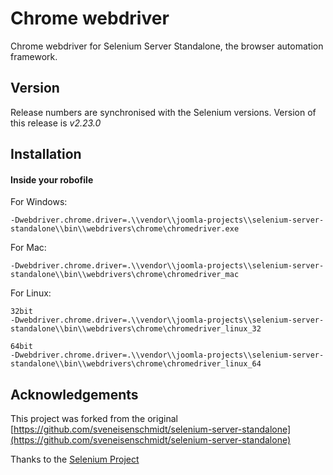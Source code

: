 # Chrome webdriver

Chrome webdriver for Selenium Server Standalone, the browser automation framework.

## Version
Release numbers are synchronised with the Selenium versions.
Version of this release is *v2.23.0*

## Installation

#### Inside your robofile

For Windows:
```
-Dwebdriver.chrome.driver=.\\vendor\\joomla-projects\\selenium-server-standalone\\bin\\webdrivers\chrome\chromedriver.exe
```

For Mac:
```
-Dwebdriver.chrome.driver=.\\vendor\\joomla-projects\\selenium-server-standalone\\bin\\webdrivers\chrome\chromedriver_mac
```

For Linux:
```
32bit
-Dwebdriver.chrome.driver=.\\vendor\\joomla-projects\\selenium-server-standalone\\bin\\webdrivers\chrome\chromedriver_linux_32
```
```
64bit
-Dwebdriver.chrome.driver=.\\vendor\\joomla-projects\\selenium-server-standalone\\bin\\webdrivers\chrome\chromedriver_linux_64
```

## Acknowledgements
This project was forked from the original [https://github.com/sveneisenschmidt/selenium-server-standalone](https://github.com/sveneisenschmidt/selenium-server-standalone)

Thanks to the [Selenium Project](http://docs.seleniumhq.org/)
